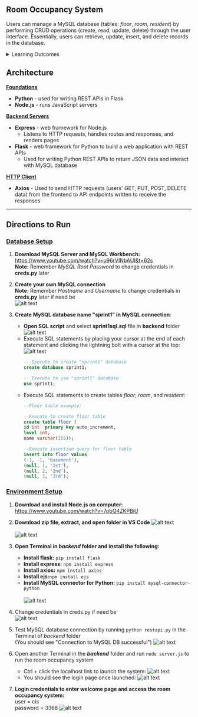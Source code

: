 ## **Room Occupancy System**
Users can manage a MySQL database (tables: *floor*, *room*, *resident*) by performing CRUD operations (create, read, update, delete) through the user interface. Essentially, users can retrieve, update, insert, and delete records in the database.
<details><summary>Learning Outcomes</summary>  

- Developing a full-stack, web-based information system (frontend and backend)  
- Handling HTTP requests, responses, and page rendering with Express, Axios, and Flask
- Writing Application Programming Interfaces (APIs) to perform CRUD operations on MySQL database based on HTTP requests
</details>

## Architecture
<u>**Foundations**</u>  
- **Python** - used for writing REST APIs in Flask
- **Node.js** - runs JavaScript servers

<u>**Backend Servers**</u>  
- **Express** - web framework for Node.js
    - Listens to HTTP requests, handles routes and responses, and renders pages  
- **Flask** - web framework for Python to build a web application with REST APIs
    - Used for writing Python REST APIs to return JSON data and interact with MySQL database

<u>**HTTP Client**</u>  
- **Axios** - Used to send HTTP requests (users' GET, PUT, POST, DELETE data) from the frontend to API endpoints written to receive the responses<br>
---
## **Directions to Run** 
### <u>Database Setup</u>
1. **Download MySQL Server and MySQL Workbench:**  
https://www.youtube.com/watch?v=u96rVINbAUI&t=62s  
**Note:** Remember *MySQL Root Password* to change credentials in **creds.py** later
2. **Create your own MySQL connection**  
**Note:** Remember *Hostname* and *Username* to change credentials in **creds.py** later if need be  
![alt text](/README_images/mysql_connection_setup.png)



3. **Create MySQL database name "sprint1" in MySQL connection**:
    - **Open SQL script** and select **sprint1sql.sql** file in **backend** folder
    ![alt text](/README_images/open_sql_script.png)
    - Execute SQL statements by placing your cursor at the end of each statement and clicking the lightning bolt with a cursor at the top:
    ![alt text](/README_images/execute_SQL_query.png)
        ```sql 
        -- Execute to create "sprint1" database
        create database sprint1;

        -- Execute to use "sprint1" database
        use sprint1;
        
    - Execute SQL statements to create tables *floor*, *room*, and *resident*:  
        ```sql 
        --Floor table example:

        --Execute to create floor table
        create table floor (
        id int  primary key auto_increment,
        level int,
        name varchar(255));

        --Execute insertion query for floor table
        insert into floor values 
        (-1, -1, 'basement'), 
        (null, 1, '1st'), 
        (null, 2, '2nd'), 
        (null, 3, '3rd');
  
### <u>Environment Setup</u>
1. **Download and install Node.js on computer:** https://www.youtube.com/watch?v=7pbQ4ZKPBiU  
2. **Download zip file, extract, and open folder in VS Code**
![alt text](/README_images/download_github_zip.png)<br><br>
![alt text](/README_images/opening_folder_vscode.png)
3. **Open Terminal in *backend* folder and install the following:**  
    - **Install flask:** `pip install flask`  
    - **Install express:** `npm install express`  
    - **Install axios:** `npm install axios`  
    - **Install ejs:**`npm install ejs`  
    - **Install MySQL connector for Python:** `pip install mysql-connector-python`<br><br>
![alt text](/README_images/open_terminal_vscode.png)  

4. Change credentials in creds.py if need be  
![alt text](/README_images/creds.py.png) 

5. Test MySQL database connection by running `python restapi.py` in the Terminal of *backend* folder  
(You should see "Connection to MySQL DB successful")
![alt text](/README_images/successful_MySQL%20DB%20connection.png)

6. Open another Terminal in the ***backend*** folder and run `node server.js` to run the room occupancy system
    - Ctrl + click the localhost link to launch the system:
![alt text](/README_images/launching_localhost.png)
    - You should see the login page once launched:
![alt text](/README_images/login_page.png)

7. **Login credentials to enter welcome page and access the room occupancy system:**  
user = cis  
password = 3368
![alt text](/README_images/welcome_page.png)